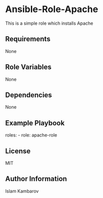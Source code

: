 Ansible-Role-Apache
=========
This is a simple role which installs Apache

Requirements
------------
None

Role Variables
--------------
None

Dependencies
------------
None

Example Playbook
----------------
  roles:
    - role: apache-role

License
-------
MIT

Author Information
------------------
Islam Kambarov

